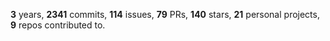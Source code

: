 **3** years, **2341** commits, **114** issues, **79** PRs, **140** stars, **21** personal projects, **9** repos contributed to.
